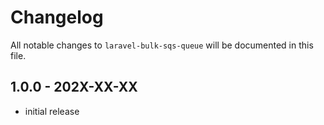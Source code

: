 # Changelog

All notable changes to `laravel-bulk-sqs-queue` will be documented in this file.

## 1.0.0 - 202X-XX-XX

- initial release
